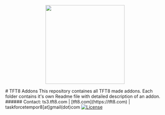 <p align="center">
<img src="https://avatars2.githubusercontent.com/u/9541243?v=3&s=200" height="250">
</p>
# TFT8 Addons  
This repository containes all TFT8 made addons.  
Each folder contains it's own Readme file with detailed description of an addon.  
###### Contact: ts3.tft8.com | [tft8.com](https://tft8.com) | taskforcetempor8[at]gmail(dot)com  
</a><a href="https://www.bistudio.com/community/licenses/arma-public-license-share-alike"><img src="http://img.shields.io/badge/License-APL--SA-red.svg?style=flat" alt="License"></a>  
